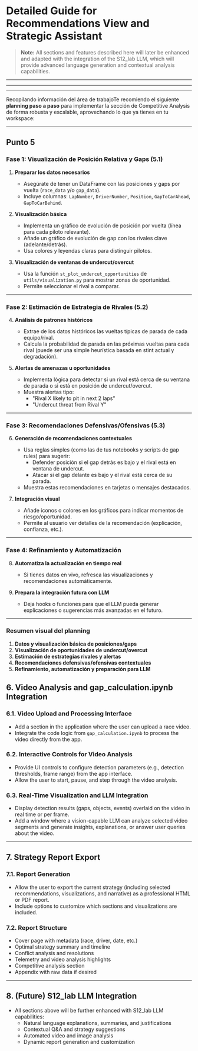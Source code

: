 # Detailed Guide for Recommendations View and Strategic Assistant

> **Note:** All sections and features described here will later be enhanced and adapted with the integration of the S12_lab LLM, which will provide advanced language generation and contextual analysis capabilities.

---

---

---

Recopilando información del área de trabajoTe recomiendo el siguiente **planning paso a paso** para implementar la sección de Competitive Analysis de forma robusta y escalable, aprovechando lo que ya tienes en tu workspace:

---

## Punto 5

### **Fase 1: Visualización de Posición Relativa y Gaps (5.1)**

1. **Preparar los datos necesarios**

   - Asegúrate de tener un DataFrame con las posiciones y gaps por vuelta (`race_data` y/o `gap_data`).
   - Incluye columnas: `LapNumber`, `DriverNumber`, `Position`, `GapToCarAhead`, `GapToCarBehind`.

2. **Visualización básica**

   - Implementa un gráfico de evolución de posición por vuelta (línea para cada piloto relevante).
   - Añade un gráfico de evolución de gap con los rivales clave (adelante/detrás).
   - Usa colores y leyendas claras para distinguir pilotos.

3. **Visualización de ventanas de undercut/overcut**

   - Usa la función `st_plot_undercut_opportunities` de `utils/visualization.py` para mostrar zonas de oportunidad.
   - Permite seleccionar el rival a comparar.

---

### **Fase 2: Estimación de Estrategia de Rivales (5.2)**

4. **Análisis de patrones históricos**

   - Extrae de los datos históricos las vueltas típicas de parada de cada equipo/rival.
   - Calcula la probabilidad de parada en las próximas vueltas para cada rival (puede ser una simple heurística basada en stint actual y degradación).

5. **Alertas de amenazas u oportunidades**

   - Implementa lógica para detectar si un rival está cerca de su ventana de parada o si está en posición de undercut/overcut.
   - Muestra alertas tipo:
     - "Rival X likely to pit in next 2 laps"
     - "Undercut threat from Rival Y"

---

### **Fase 3: Recomendaciones Defensivas/Ofensivas (5.3)**

6. **Generación de recomendaciones contextuales**

   - Usa reglas simples (como las de tus notebooks y scripts de gap rules) para sugerir:
     - Defender posición si el gap detrás es bajo y el rival está en ventana de undercut.
     - Atacar si el gap delante es bajo y el rival está cerca de su parada.
   - Muestra estas recomendaciones en tarjetas o mensajes destacados.

7. **Integración visual**

   - Añade iconos o colores en los gráficos para indicar momentos de riesgo/oportunidad.
   - Permite al usuario ver detalles de la recomendación (explicación, confianza, etc.).

---

### **Fase 4: Refinamiento y Automatización**

8. **Automatiza la actualización en tiempo real**

   - Si tienes datos en vivo, refresca las visualizaciones y recomendaciones automáticamente.

9. **Prepara la integración futura con LLM**

   - Deja hooks o funciones para que el LLM pueda generar explicaciones o sugerencias más avanzadas en el futuro.

---

### **Resumen visual del planning**

1. **Datos y visualización básica de posiciones/gaps**
2. **Visualización de oportunidades de undercut/overcut**
3. **Estimación de estrategias rivales y alertas**
4. **Recomendaciones defensivas/ofensivas contextuales**
5. **Refinamiento, automatización y preparación para LLM**

## 6. Video Analysis and gap_calculation.ipynb Integration

### 6.1. Video Upload and Processing Interface

- Add a section in the application where the user can upload a race video.
- Integrate the code logic from `gap_calculation.ipynb` to process the video directly from the app.

### 6.2. Interactive Controls for Video Analysis

- Provide UI controls to configure detection parameters (e.g., detection thresholds, frame range) from the app interface.
- Allow the user to start, pause, and step through the video analysis.

### 6.3. Real-Time Visualization and LLM Integration

- Display detection results (gaps, objects, events) overlaid on the video in real time or per frame.
- Add a window where a vision-capable LLM can analyze selected video segments and generate insights, explanations, or answer user queries about the video.

---

## 7. Strategy Report Export

### 7.1. Report Generation

- Allow the user to export the current strategy (including selected recommendations, visualizations, and narrative) as a professional HTML or PDF report.
- Include options to customize which sections and visualizations are included.

### 7.2. Report Structure

- Cover page with metadata (race, driver, date, etc.)
- Optimal strategy summary and timeline
- Conflict analysis and resolutions
- Telemetry and video analysis highlights
- Competitive analysis section
- Appendix with raw data if desired

---

## 8. (Future) S12_lab LLM Integration

- All sections above will be further enhanced with S12_lab LLM capabilities:
  - Natural language explanations, summaries, and justifications
  - Contextual Q&A and strategy suggestions
  - Automated video and image analysis
  - Dynamic report generation and customization
